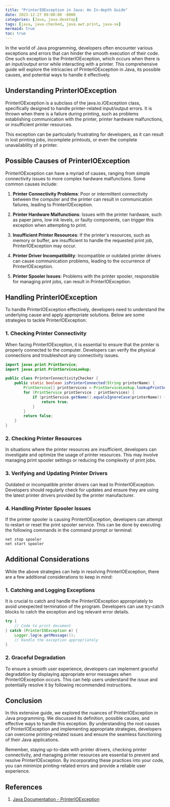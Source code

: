 ```yaml
---
title: "PrinterIOException in Java: An In-depth Guide"
date: 2023-12-27 09:00:00 -0000
categories: [Java, java.desktop]
tags: [java, java-checked, java.awt.print, java-se]
mermaid: true
toc: true
---
```



In the world of Java programming, developers often encounter various exceptions and errors that can hinder the smooth execution of their code. One such exception is the PrinterIOException, which occurs when there is an input/output error while interacting with a printer. This comprehensive guide will explore the intricacies of PrinterIOException in Java, its possible causes, and potential ways to handle it effectively.

## Understanding PrinterIOException

PrinterIOException is a subclass of the java.io.IOException class, specifically designed to handle printer-related input/output errors. It is thrown when there is a failure during printing, such as problems establishing communication with the printer, printer hardware malfunctions, or insufficient printer resources.

This exception can be particularly frustrating for developers, as it can result in lost printing jobs, incomplete printouts, or even the complete unavailability of a printer.

## Possible Causes of PrinterIOException

PrinterIOException can have a myriad of causes, ranging from simple connectivity issues to more complex hardware malfunctions. Some common causes include:

1. **Printer Connectivity Problems**: Poor or intermittent connectivity between the computer and the printer can result in communication failures, leading to PrinterIOException.

2. **Printer Hardware Malfunctions**: Issues with the printer hardware, such as paper jams, low ink levels, or faulty components, can trigger this exception when attempting to print.

3. **Insufficient Printer Resources**: If the printer's resources, such as memory or buffer, are insufficient to handle the requested print job, PrinterIOException may occur.

4. **Printer Driver Incompatibility**: Incompatible or outdated printer drivers can cause communication problems, leading to the occurrence of PrinterIOException.

5. **Printer Spooler Issues**: Problems with the printer spooler, responsible for managing print jobs, can result in PrinterIOException.

## Handling PrinterIOException

To handle PrinterIOException effectively, developers need to understand the underlying cause and apply appropriate solutions. Below are some strategies to tackle PrinterIOException:

### 1. Checking Printer Connectivity

When facing PrinterIOException, it is essential to ensure that the printer is properly connected to the computer. Developers can verify the physical connections and troubleshoot any connectivity issues.

```java
import javax.print.PrintService;
import javax.print.PrintServiceLookup;

public class PrinterConnectivityChecker {
    public static boolean isPrinterConnected(String printerName) {
        PrintService[] printServices = PrintServiceLookup.lookupPrintServices(null, null);
        for (PrintService printService : printServices) {
            if (printService.getName().equalsIgnoreCase(printerName)) {
                return true;
            }
        }
        return false;
    }
}
```

### 2. Checking Printer Resources

In situations where the printer resources are insufficient, developers can investigate and optimize the usage of printer resources. This may involve managing print spooler settings or reducing the complexity of print jobs.

### 3. Verifying and Updating Printer Drivers

Outdated or incompatible printer drivers can lead to PrinterIOException. Developers should regularly check for updates and ensure they are using the latest printer drivers provided by the printer manufacturer.

### 4. Handling Printer Spooler Issues

If the printer spooler is causing PrinterIOException, developers can attempt to restart or reset the print spooler service. This can be done by executing the following commands in the command prompt or terminal:

```shell
net stop spooler
net start spooler
```

## Additional Considerations

While the above strategies can help in resolving PrinterIOException, there are a few additional considerations to keep in mind:

### 1. Catching and Logging Exceptions

It is crucial to catch and handle the PrinterIOException appropriately to avoid unexpected termination of the program. Developers can use try-catch blocks to catch the exception and log relevant error details.

```java
try {
    // Code to print document
} catch (PrinterIOException e) {
    Logger.log(e.getMessage());
    // Handle the exception appropriately
}
```

### 2. Graceful Degradation

To ensure a smooth user experience, developers can implement graceful degradation by displaying appropriate error messages when PrinterIOException occurs. This can help users understand the issue and potentially resolve it by following recommended instructions.

## Conclusion

In this extensive guide, we explored the nuances of PrinterIOException in Java programming. We discussed its definition, possible causes, and effective ways to handle this exception. By understanding the root causes of PrinterIOException and implementing appropriate strategies, developers can overcome printing-related issues and ensure the seamless functioning of their Java applications.

Remember, staying up-to-date with printer drivers, checking printer connectivity, and managing printer resources are essential to prevent and resolve PrinterIOException. By incorporating these practices into your code, you can minimize printing-related errors and provide a reliable user experience.

## References

1. [Java Documentation - PrinterIOException](https://docs.oracle.com/en/java/javase/11/docs/api/java.desktop/javax/print/PrinterIOException.html)
